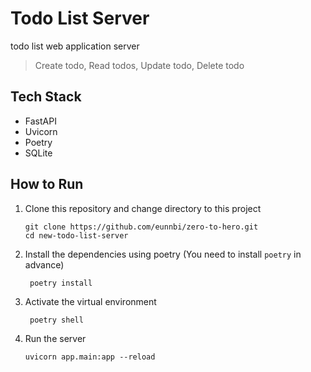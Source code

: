# Todo List Server

todo list web application server

> Create todo, Read todos, Update todo, Delete todo

## Tech Stack
- FastAPI
- Uvicorn
- Poetry
- SQLite

## How to Run

1. Clone this repository and change directory to this project
    ```shell
    git clone https://github.com/eunnbi/zero-to-hero.git
    cd new-todo-list-server
    ```
2. Install the dependencies using poetry (You need to install `poetry` in advance)
   ```shell
    poetry install
    ```
3. Activate the virtual environment
   ```shell
    poetry shell
    ```
4. Run the server
    ```shell
    uvicorn app.main:app --reload
    ```